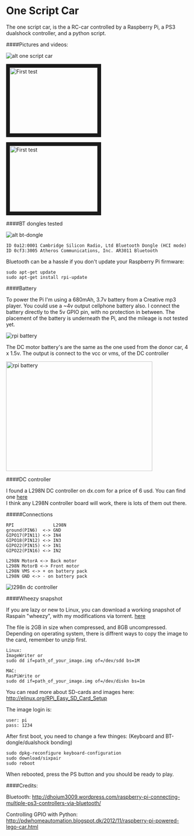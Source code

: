 One Script Car
=======

The one script car, is the a RC-car controlled by a Raspberry Pi, a PS3 dualshock controller, and a python script.

####Pictures and videos:

![alt one script car](https://raw.github.com/iobear/rpi-car/master/pictures/one_script_car_v1.jpg)

<a href="http://www.youtube.com/watch?feature=player_embedded&v=f1-Kq_kkoo0
" target="_blank"><img src="http://img.youtube.com/vi/f1-Kq_kkoo0/0.jpg" 
alt="First test" width="240" height="180" border="10" /></a>

<a href="http://www.youtube.com/watch?feature=player_embedded&v=9JCLskjOuQo
" target="_blank"><img src="http://img.youtube.com/vi/9JCLskjOuQo/0.jpg" 
alt="First test" width="240" height="180" border="10" /></a>


####BT dongles tested

![alt bt-dongle](https://raw.github.com/iobear/rpi-car/master/pictures/bt-dongle.jpg)

```
ID 0a12:0001 Cambridge Silicon Radio, Ltd Bluetooth Dongle (HCI mode)
ID 0cf3:3005 Atheros Communications, Inc. AR3011 Bluetooth
```

Bluetooth can be a hassle if you don't update your Raspberry Pi firmware:

    sudo apt-get update
    sudo apt-get install rpi-update

####Battery

To power the Pi I'm using a 680mAh, 3.7v battery from a Creative mp3 player. You could use a ~4v output cellphone battery also.
I connect the battery directly to the 5v GPIO pin, with no protection in between. 
The placement of the battery is underneath the Pi, and the mileage is not tested yet.

<img src="https://raw.github.com/iobear/rpi-car/master/pictures/rpi_battery.jpg" alt="rpi battery">

The DC motor battery's are the same as the one used from the donor car, 4 x 1.5v.
 The output is connect to the vcc or vms, of the DC controller

<img src="https://raw.github.com/iobear/rpi-car/master/pictures/dc_motor_battery.jpg" alt="rpi battery" height="300" width="400">


####DC controller

I found a L298N DC controller on dx.com for a price of 6 usd. You can find one 
<a href="http://dx.com/p/l298n-stepper-motor-driver-controller-board-for-arduino-120542">here</a>
<br /> I think any L298N controller board will work, there is lots of them out there.

#####Connections

```
RPI               L298N
ground(PIN6)  <-> GND
GIPO17(PIN11) <-> IN4
GIPO18(PIN12) <-> IN3
GIPO22(PIN15) <-> IN1
GIPO22(PIN16) <-> IN2

L298N MotorA <-> Back motor
L298N MotorB <-> Front motor
L298N VMS <-> + on battery pack
L298N GND <-> - on battery pack

```

<img src="https://raw.github.com/iobear/rpi-car/master/pictures/l298n_dc_controller.jpg" alt="l298n dc controller"> 



####Wheezy snapshot

If you are lazy or new to Linux, you can download a working snapshot of Raspain "wheezy", with my modifications via torrent.
<a href="https://raw.github.com/iobear/rpi-car/master/one-script-car/wheezy-one_script_car_oct16.zip.torrent">here</a>

The file is 2GB in size when compressed, and 8GB uncompressed. 
 Depending on operating system, there is diffrent ways to copy the image to the card, remember to unzip first.

```
Linux:
ImageWriter or
sudo dd if=path_of_your_image.img of=/dev/sdd bs=1M

MAC:
RasPiWrite or
sudo dd if=path_of_your_image.img of=/dev/diskn bs=1m
```

You can read more about SD-cards and images here: http://elinux.org/RPi_Easy_SD_Card_Setup

The image login is:

    user: pi
    pass: 1234

After first boot, you need to change a few thinges: (Keyboard and BT-dongle/dualshock bonding)

```
sudo dpkg-reconfigure keyboard-configuration
sudo download/sixpair
sudo reboot
```

When rebooted, press the PS button and you should be ready to play. 


####Credits:

Bluetooth:
http://dhoium3009.wordpress.com/raspberry-pi-connecting-multiple-ps3-controllers-via-bluetooth/

Controlling GPIO with Python:
http://pdwhomeautomation.blogspot.dk/2012/11/raspberry-pi-powered-lego-car.html

